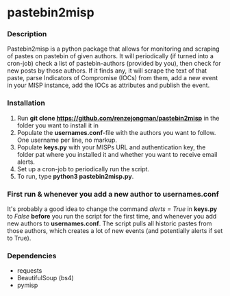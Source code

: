 # pastebin2misp

### Description
Pastebin2misp is a python package that allows for monitoring and scraping of pastes on pastebin of given authors.
It will periodically (if turned into a cron-job) check a list of pastebin-authors (provided by you), then check for new posts by those authors. If it finds any, it will scrape the text of that paste, parse Indicators of Compromise (IOCs) from them, add a new event in your MISP instance, add the IOCs as attributes and publish the event.

### Installation

1. Run **git clone https://github.com/renzejongman/pastebin2misp** in the folder you want to install it in
2. Populate the **usernames.conf**-file with the authors you want to follow. One username per line, no markup.
3. Populate **keys.py** with your MISPs URL and authentication key, the folder pat where you installed it and whether you want to receive email alerts.
4. Set up a cron-job to periodically run the script.
5. To run, type **python3 pastebin2misp.py**.

### First run & whenever you add a new author to usernames.conf

It's probably a good idea to change the command *alerts = True* in **keys.py** to *False* **before** you run the script for the first time, and whenever you add new authors to **usernames.conf**. The script pulls all historic pastes from those authors, which creates a lot of new events (and potentially alerts if set to True).
 
### Dependencies

* requests
* BeautifulSoup (bs4)
* pymisp

